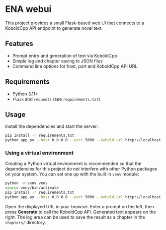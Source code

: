 # ENA webui

This project provides a small Flask-based web UI that connects to a KoboldCpp API endpoint to generate novel text.

## Features

- Prompt entry and generation of text via KoboldCpp
- Simple log and chapter saving to JSON files
- Command line options for host, port and KoboldCpp API URL

## Requirements

- Python 3.11+
- `Flask` and `requests` (see `requirements.txt`)

## Usage

Install the dependencies and start the server:

```bash
pip install -r requirements.txt
python app.py --host 0.0.0.0 --port 5000 --kobold-url http://localhost:5001/api/v1/generate
```

### Using a virtual environment

Creating a Python virtual environment is recommended so that the
dependencies for this project do not interfere with other Python
packages on your system. You can set one up with the built in
`venv` module:

```bash
python -m venv venv
source venv/bin/activate
pip install -r requirements.txt
python app.py --host 0.0.0.0 --port 5000 --kobold-url http://localhost:5001/api/v1/generate
```

Open the displayed URL in your browser. Enter a prompt on the left, then press **Generate** to call the KoboldCpp API. Generated text appears on the right. The log area can be used to save the result as a chapter in the `chapters/` directory.
